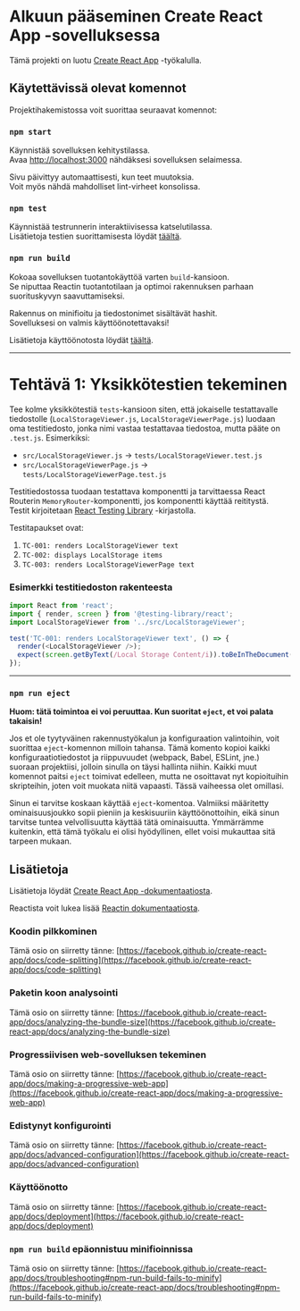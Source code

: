 # Alkuun pääseminen Create React App -sovelluksessa

Tämä projekti on luotu [Create React App](https://github.com/facebook/create-react-app) -työkalulla.

## Käytettävissä olevat komennot

Projektihakemistossa voit suorittaa seuraavat komennot:

### `npm start`

Käynnistää sovelluksen kehitystilassa.\
Avaa [http://localhost:3000](http://localhost:3000) nähdäksesi sovelluksen selaimessa.

Sivu päivittyy automaattisesti, kun teet muutoksia.\
Voit myös nähdä mahdolliset lint-virheet konsolissa.

### `npm test`

Käynnistää testrunnerin interaktiivisessa katselutilassa.\
Lisätietoja testien suorittamisesta löydät [täältä](https://facebook.github.io/create-react-app/docs/running-tests).

### `npm run build`

Kokoaa sovelluksen tuotantokäyttöä varten `build`-kansioon.\
Se niputtaa Reactin tuotantotilaan ja optimoi rakennuksen parhaan suorituskyvyn saavuttamiseksi.

Rakennus on minifioitu ja tiedostonimet sisältävät hashit.\
Sovelluksesi on valmis käyttöönotettavaksi!

Lisätietoja käyttöönotosta löydät [täältä](https://facebook.github.io/create-react-app/docs/deployment).

---

# Tehtävä 1: Yksikkötestien tekeminen

Tee kolme yksikkötestiä `tests`-kansioon siten, että jokaiselle testattavalle tiedostolle (`LocalStorageViewer.js`, `LocalStorageViewerPage.js`) luodaan oma testitiedosto, jonka nimi vastaa testattavaa tiedostoa, mutta pääte on `.test.js`. Esimerkiksi:

- `src/LocalStorageViewer.js` → `tests/LocalStorageViewer.test.js`
- `src/LocalStorageViewerPage.js` → `tests/LocalStorageViewerPage.test.js`

Testitiedostossa tuodaan testattava komponentti ja tarvittaessa React Routerin `MemoryRouter`-komponentti, jos komponentti käyttää reititystä. Testit kirjoitetaan [React Testing Library](https://testing-library.com/docs/react-testing-library/intro/) -kirjastolla.

Testitapaukset ovat:
1. `TC-001: renders LocalStorageViewer text`
2. `TC-002: displays LocalStorage items`
3. `TC-003: renders LocalStorageViewerPage text`

### Esimerkki testitiedoston rakenteesta

```javascript
import React from 'react';
import { render, screen } from '@testing-library/react';
import LocalStorageViewer from '../src/LocalStorageViewer';

test('TC-001: renders LocalStorageViewer text', () => {
  render(<LocalStorageViewer />);
  expect(screen.getByText(/Local Storage Content/i)).toBeInTheDocument();
});
```




---

### `npm run eject`

**Huom: tätä toimintoa ei voi peruuttaa. Kun suoritat `eject`, et voi palata takaisin!**

Jos et ole tyytyväinen rakennustyökalun ja konfiguraation valintoihin, voit suorittaa `eject`-komennon milloin tahansa. Tämä komento kopioi kaikki konfiguraatiotiedostot ja riippuvuudet (webpack, Babel, ESLint, jne.) suoraan projektiisi, jolloin sinulla on täysi hallinta niihin. Kaikki muut komennot paitsi `eject` toimivat edelleen, mutta ne osoittavat nyt kopioituihin skripteihin, joten voit muokata niitä vapaasti. Tässä vaiheessa olet omillasi.

Sinun ei tarvitse koskaan käyttää `eject`-komentoa. Valmiiksi määritetty ominaisuusjoukko sopii pieniin ja keskisuuriin käyttöönottoihin, eikä sinun tarvitse tuntea velvollisuutta käyttää tätä ominaisuutta. Ymmärrämme kuitenkin, että tämä työkalu ei olisi hyödyllinen, ellet voisi mukauttaa sitä tarpeen mukaan.

## Lisätietoja

Lisätietoja löydät [Create React App -dokumentaatiosta](https://facebook.github.io/create-react-app/docs/getting-started).

Reactista voit lukea lisää [Reactin dokumentaatiosta](https://reactjs.org/).

### Koodin pilkkominen

Tämä osio on siirretty tänne: [https://facebook.github.io/create-react-app/docs/code-splitting](https://facebook.github.io/create-react-app/docs/code-splitting)

### Paketin koon analysointi

Tämä osio on siirretty tänne: [https://facebook.github.io/create-react-app/docs/analyzing-the-bundle-size](https://facebook.github.io/create-react-app/docs/analyzing-the-bundle-size)

### Progressiivisen web-sovelluksen tekeminen

Tämä osio on siirretty tänne: [https://facebook.github.io/create-react-app/docs/making-a-progressive-web-app](https://facebook.github.io/create-react-app/docs/making-a-progressive-web-app)

### Edistynyt konfigurointi

Tämä osio on siirretty tänne: [https://facebook.github.io/create-react-app/docs/advanced-configuration](https://facebook.github.io/create-react-app/docs/advanced-configuration)

### Käyttöönotto

Tämä osio on siirretty tänne: [https://facebook.github.io/create-react-app/docs/deployment](https://facebook.github.io/create-react-app/docs/deployment)

### `npm run build` epäonnistuu minifioinnissa

Tämä osio on siirretty tänne: [https://facebook.github.io/create-react-app/docs/troubleshooting#npm-run-build-fails-to-minify](https://facebook.github.io/create-react-app/docs/troubleshooting#npm-run-build-fails-to-minify)
